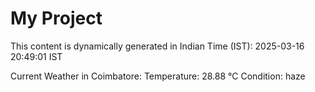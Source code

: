 # My Project

This content is dynamically generated in Indian Time (IST): 2025-03-16 20:49:01 IST


Current Weather in Coimbatore:
Temperature: 28.88 °C
Condition: haze
